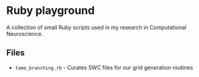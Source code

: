 # Ruby playground

A collection of small Ruby scripts used in my research in Computational Neuroscience.
## Files
- ```tame_branching.rb``` - Curates SWC files for our grid generation routines
